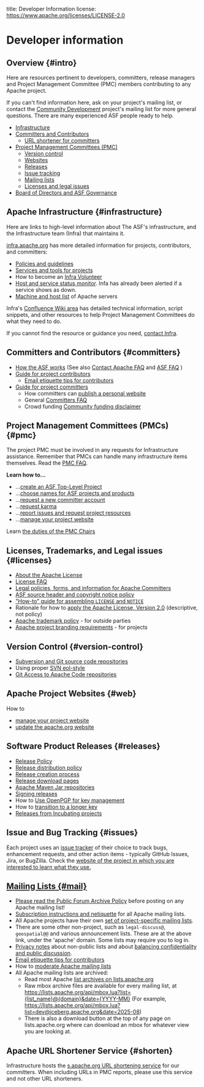 title: Developer Information
license: https://www.apache.org/licenses/LICENSE-2.0

# Developer information

## Overview {#intro}

Here are resources pertinent to developers, committers, release managers and Project Management Committee (PMC) members contributing to any Apache project.

If you can't find information here, ask on your project's mailing list, or contact the [Community Development](http://community.apache.org/) project's mailing list for more general questions. There are many experienced ASF people ready to help.

- [Infrastructure](#infrastructure)
- [Committers and Contributors](#committers)
  - [URL shortener for committers](#shorten)
- [Project Management Committees (PMC)](#pmc)
  - [Version control](#version-control)
  - [Websites](#web)
  - [Releases](#releases)
  - [Issue tracking](#issues)
  - [Mailing lists](#mail)
  - [Licenses and legal issues](#licenses)
- [Board of Directors and ASF Governance](/foundation/governance/)


## Apache Infrastructure  {#infrastructure}

Here are links to high-level information about The ASF's infrastructure, and the Infrastructure team (Infra) that maintains it.

<a href="https://infra.apache.org/" target="_blank">infra.apache.org</a> has more detailed information for projects, contributors, and committers:

  - <a href="https://infra.apache.org/policies.html">Policies and guidelines</a> 
  - <a href="https://infra.apache.org/services.html">Services and tools for projects</a>
  - How to become an <a href="https://infra.apache.org/infra-volunteer.html" target="_blank">Infra Volunteer</a>
  - <a href="https://status.apache.org/" target="_blank">Host and service status monitor</a>. Infa has already been alerted if a service shows as down.
  - <a href="https://infra.apache.org/machines.html" target="_blank">Machine and host list</a> of Apache servers

Infra's <a href="https://cwiki.apache.org/confluence/display/INFRA/Index" target="_blank">Confluence Wiki area</a> has detailed technical information, script snippets, and other resources to help Project Management Committees do what they need to do.

If you cannot find the resource or guidance you need, <a href="https://infra.apache.org/contact.html" target="_blank">contact Infra</a>.

## Committers and Contributors  {#committers}

-  [How the ASF works](../foundation/how-it-works.html) (See also [Contact Apache FAQ](../foundation/preFAQ.html) and [ASF FAQ](../foundation/faq.html) )
-  [Guide for project contributors](contributors.html)
    -  [Email etiquette tips for contributors](contrib-email-tips.html) 
-  [Guide for project committers](new-committers-guide.html) 
    -  How committers can [publish a personal website](new-committers-guide.html#personal-web-space) 
    -  General [Committers FAQ](committers.html) 
    -  Crowd funding [Community funding disclaimer](http://community.apache.org/committers/funding-disclaimer.html)

## Project Management Committees (PMCs)  {#pmc}

The project PMC must be involved in any requests for Infrastructure assistance. Remember that PMCs can handle many infrastructure items themselves. Read the [PMC FAQ](pmc.html).

**Learn how to...**

-  ...[create an ASF Top-Level Project](project-creation.html) 
-  ...[choose names for ASF projects and products](project-names.html) 
-  ...[request a new committer account](pmc.html#newcommitter) 
-  ...[request karma](pmc.html#karma) 
-  ...[report issues and request project resources](infra-contact)
-  ...<a href="https://infra.apache.org/project-site.html" target="_blank">manage your project website</a>

Learn [the duties of the PMC Chairs](pmc.html#chair) 


## Licenses, Trademarks, and Legal issues  {#licenses}

-  [About the Apache License](../licenses/) 
-  [License FAQ](../foundation/license-faq.html) 
-  [Legal policies, forms, and information for Apache Committers](../legal/#dev-links) 
-  [ASF source header and copyright notice policy](../legal/src-headers.html) 
-  ["How-to" guide for assembling `LICENSE` and `NOTICE`](licensing-howto.html) 
-  Rationale for how to <a href="https://www.apache.org/legal/apply-license.html" target="_blank">apply the Apache License, Version 2.0</a> (descriptive, not policy)
-  [Apache trademark policy](../foundation/marks/) - for outside parties
-  [Apache project branding requirements](../foundation/marks/pmcs) - for projects

## Version Control  {#version-control}

- <a href="https://infra.apache.org/version-control.html" target="_blank">Subversion and Git source code repositories</a>
- Using proper [SVN eol-style](svn-eol-style.txt)
- <a href="https://infra.apache.org/git.html" target="_blank">Git Access to Apache Code repositories</a>

## Apache Project Websites  {#web}

How to 

- <a href="https://infra.apache.org/project-site.html" target="_blank">manage your project website</a> 
- [update the apache.org website](infra-site.html)

## Software Product Releases  {#releases}

-  [Release Policy](/legal/release-policy.html) 
-  <a href="https://infra.apache.org/release-distribution.html" target="_blank">Release distribution policy</a> 
-  <a href="https://infra.apache.org/release-publishing.html" target="_blank">Release creation process</a> 
-  <a href="https://infra.apache.org/release-download-pages.html" target="_blank">Release download pages</a> 
-  <a href="https://infra.apache.org/repository-faq.html" target="_blank">Apache Maven Jar repositories</a>
-  <a href="https://infra.apache.org/release-signing.html" target="_blank">Signing releases</a>
-  How to <a href="https://infra.apache.org/openpgp.html" target="_blank">Use OpenPGP for key management</a> 
-  How to <a href="https://infra.apache.org/key-transition.html" target="_blank">transition to a longer key</a>
-  [Releases from Incubating projects](http://incubator.apache.org/policy/incubation.html#releases) 

## Issue and Bug Tracking  {#issues}

Each project uses an <a href="https://issues.apache.org/" target="_blank">issue tracker</a> of their choice to 
track bugs, enhancement requests, and other action items - typically GitHub Issues, Jira, or BugZilla.
Check the <a href="http://projects.apache.org/indexes/quick.html" target="_blank">website of the project in which you are interested to learn what they use.

## Mailing Lists  {#mail}

- Please read the [Public Forum Archive Policy](/foundation/public-archives.html) before posting on any Apache mailing list!
- [Subscription instructions and netiquette](/foundation/mailinglists.html) for all Apache mailing lists.
- All Apache projects have their own [set of project-specific mailing lists](https://lists.apache.org/).
- There are some other non-project, such as `legal-discuss@`, `geospatial@@` and various announcement lists. These are at the above link, under the 'apache' domain. Some lists may require you to log in.
-  [Privacy notes](/foundation/mailinglists.html) about non-public lists and about [balancing confidentiality and public discussion](/foundation/how-it-works.html#confidential).
-  [Email etiquette tips for contributors](contrib-email-tips) 
-  How to [moderate Apache mailing lists](https://infra.apache.org/mailing-list-moderation.html) 
-  All Apache mailing lists are archived:
    - Read most Apache [list archives on lists.apache.org](https://lists.apache.org/) 
    - Raw mbox archive files are available for every mailing list, at https://lists.apache.org/api/mbox.lua?list={list_name}@{domain}&date={YYYY-MM} (For example, https://lists.apache.org/api/mbox.lua?list=dev@iceberg.apache.org&date=2025-08)
    - There is also a download button at the top of any page on lists.apache.org where can download an mbox for whatever view you are looking at.

## Apache URL Shortener Service  {#shorten}

Infrastructure hosts the [s.apache.org URL shortening service](https://s.apache.org/) for our committers.  When including URLs in PMC reports, please use this service and not other URL shorteners.
